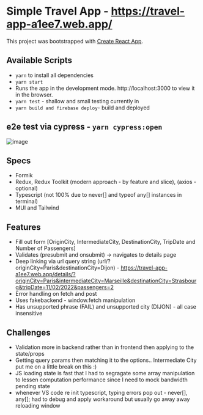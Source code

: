 # Simple Travel App - https://travel-app-a1ee7.web.app/
This project was bootstrapped with [Create React App](https://github.com/facebook/create-react-app).

## Available Scripts
- `yarn` to install all dependencies
- `yarn start`
- Runs the app in the development mode. http://localhost:3000 to view it in the browser.
- `yarn test` - shallow and small testing currently in
- `yarn build and firebase deploy`- build and deployed

## e2e test via cypress - `yarn cypress:open`
![image](https://user-images.githubusercontent.com/8097415/199290435-3da57dce-bf4d-4d60-b0b0-42138222df75.png)


## Specs
- Formik
- Redux, Redux Toolkit (modern approach - by feature and slice), (axios -optional)
- Typescript (not 100% due to never[] and typeof any[] instances in terminal)
- MUI and Tailwind

## Features
- Fill out form [OriginCity, IntermediateCity, DestinationCity, TripDate and Number of Passengers]
- Validates (presubmit and onsubmit) -> navigates to details page
- Deep linking via url query string (url/?originCity=Paris&destinationCity=Dijon) - https://travel-app-a1ee7.web.app/details/?originCity=Paris&intermediateCity=Marseille&destinationCity=Strasbourg&tripDate=11/02/2022&passengers=2
- Error handling on fetch and post
- Uses fakebackend - window.fetch manipulation
- Has unsupported phrase (FAIL) and unsupported city (DIJON) - all case insensitive

## Challenges
- Validation more in backend rather than in frontend then applying to the state/props
- Getting query params then matching it to the options.. Intermediate City put me on a little break on this :)
- JS loading state is fast that I had to segragate some array manipulation to lessen computation performance since I need to mock bandwidth pending state
- whenever VS code re init typescript, typing errors pop out - never[], any[]; had to debug and apply workaround but usually go away away reloading window 


